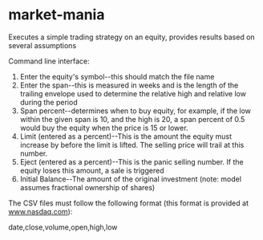 # market-mania
Executes a simple trading strategy on an equity, provides results based on several assumptions

Command line interface:
1) Enter the equity's symbol--this should match the file name
2) Enter the span--this is measured in weeks and is the length of the trailing envelope used to determine the relative
   high and relative low during the period
3) Span percent--determines when to buy equity, for example, if the low within the given span is 10, and the high
   is 20, a span percent of 0.5 would buy the equity when the price is 15 or lower.
4) Limit (entered as a percent)--This is the amount the equity must increase by before the limit is lifted. The selling
   price will trail at this number.
5) Eject (entered as a percent)--This is the panic selling number. If the equity loses this amount, a sale is triggered
6) Initial Balance--The amount of the original investment (note: model assumes fractional ownership of shares)

The CSV files must follow the following format (this format is provided at www.nasdaq.com):

date,close,volume,open,high,low
